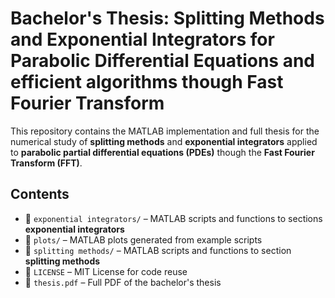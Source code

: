 # Bachelor's Thesis: Splitting Methods and Exponential Integrators for Parabolic Differential Equations and efficient algorithms though Fast Fourier Transform

This repository contains the MATLAB implementation and full thesis for the numerical study of **splitting methods** and **exponential integrators** applied to **parabolic partial differential equations (PDEs)** though the **Fast Fourier Transform (FFT)**.

## Contents

- 📁 `exponential integrators/` – MATLAB scripts and functions to sections **exponential integrators**
- 📁 `plots/` – MATLAB plots generated from example scripts
- 📁 `splitting methods/` – MATLAB scripts and functions to section **splitting methods**
- 📜 `LICENSE` – MIT License for code reuse
- 📄 `thesis.pdf` – Full PDF of the bachelor's thesis
